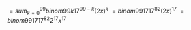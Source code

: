 $=sum^{99}_{k=0} binom{99}{k}17^{99-k}{(2x)}^k$ 
$=binom{99}{17}17^{82}{(2x)}^{17}$ 
$=binom{99}{17}17^{82}2^{17}x^{17}$
